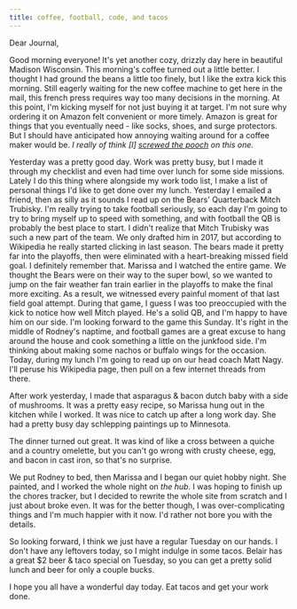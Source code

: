 ```yaml
---
title: coffee, football, code, and tacos
---
```


Dear Journal,

Good morning everyone! It's yet another cozy, drizzly day here in
beautiful Madison Wisconsin. This morning's coffee turned out a little
better. I thought I had ground the beans a little too finely, but I like
the extra kick this morning. Still eagerly waiting for the new coffee
machine to get here in the mail, this french press requires way too many
decisions in the morning. At this point, I'm kicking myself for not just
buying it at target. I'm not sure why ordering it on Amazon felt
convenient or more timely. Amazon is great for things that you
eventually need - like socks, shoes, and surge protectors. But I should
have anticipated how annoying waiting around for a coffee maker would
be. *I really of think \[I\] [screwed the pooch] on this one.*

Yesterday was a pretty good day. Work was pretty busy, but I made it
through my checklist and even had time over lunch for some side
missions. Lately I do this thing where alongside my work todo list, I
make a list of personal things I'd like to get done over my lunch.
Yesterday I emailed a friend, then as silly as it sounds I read up on
the Bears' Quarterback Mitch Trubisky. I'm really trying to take
football seriously, so each day I'm going to try to bring myself up to
speed with something, and with football the QB is probably the best
place to start. I didn't realize that Mitch Trubisky was such a new part
of the team. We only drafted him in 2017, but according to Wikipedia he
really started clicking in last season. The bears made it pretty far
into the playoffs, then were eliminated with a heart-breaking missed
field goal. I definitely remember that. Marissa and I watched the entire
game. We thought the Bears were on their way to the super bowl, so we
wanted to jump on the fair weather fan train earlier in the playoffs to
make the final more exciting. As a result, we witnessed every painful
moment of that last field goal attempt. During that game, I guess I was
too preoccupied with the kick to notice how well Mitch played. He's a
solid QB, and I'm happy to have him on our side. I'm looking forward to
the game this Sunday. It's right in the middle of Rodney's naptime, and
football games are a great excuse to hang around the house and cook
something a little on the junkfood side. I'm thinking about making some
nachos or buffalo wings for the occasion. Today, during my lunch I'm
going to read up on our head coach Matt Nagy. I'll peruse his Wikipedia
page, then pull on a few internet threads from there.

After work yesterday, I made that asparagus & bacon dutch baby with a
side of mushrooms. It was a pretty easy recipe, so Marissa hung out in
the kitchen while I worked. It was nice to catch up after a long work
day. She had a pretty busy day schlepping paintings up to Minnesota.

The dinner turned out great. It was kind of like a cross between a
quiche and a country omelette, but you can't go wrong with crusty
cheese, egg, and bacon in cast iron, so that's no surprise.

We put Rodney to bed, then Marissa and I began our quiet hobby night.
She painted, and I worked the whole night on *the hub*. I was hoping to
finish up the chores tracker, but I decided to rewrite the whole site
from scratch and I just about broke even. It was for the better though,
I was over-complicating things and I'm much happier with it now. I'd
rather not bore you with the details.

So looking forward, I think we just have a regular Tuesday on our hands.
I don't have any leftovers today, so I might indulge in some tacos.
Belair has a great \$2 beer & taco special on Tuesday, so you can get a
pretty solid lunch and beer for only a couple bucks.

I hope you all have a wonderful day today. Eat tacos and get your work
done.

  [screwed the pooch]: https://getyarn.io/yarn-clip/163ecd4b-0182-4c79-b3b8-9e4f810ca139#BJYeObfSLr.copy

